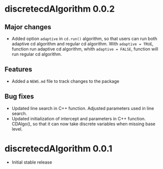 # discretecdAlgorithm 0.0.2

## Major changes

* Added option `adaptive` in `cd.run()` algorithm, so that users can run both adaptive cd algorithm and regular cd algorithm. With `adaptive = TRUE`, function run adaptive cd algorithm, whith `adaptive = FALSE`, function will run regular cd algorithm.

## Features

* Added a `NEWS.md` file to track changes to the package

## Bug fixes

* Updated line search in C++ function. Adjusted parameters used in line search.
* Updated initialization of intercept and parameters in C++ function. CDAlgo(), so that it can now take discrete variables when missing base level.

# discretecdAlgorithm 0.0.1

* Initial stable release
